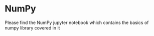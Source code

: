# NumPy
Please find the NumPy jupyter notebook which contains the basics of numpy library covered in it
